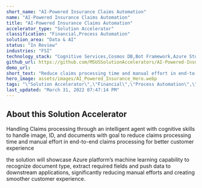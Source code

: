```yaml
---
short_name: "AI-Powered Insurance Claims Automation"
name: "AI-Powered Insurance Claims Automation"
title: "AI-Powered Insurance Claims Automation"
accelerator_type: "Solution Accelerator"
classification: "Financial,Process Automation"
solution_area: "Data & AI"
status: "In Review"
industries: "FSI"
technology_stack: "Cognitive Services,Cosmos DB,Bot Framework,Azure Storage,Form Recognizer,Luis"
github_url: https://github.com/MSUSSolutionAccelerators/AI-Powered-Insurance-Claims-Automation-Solution-Accelerator
demo_url: 
short_text: "Reduce claims processing time and manual effort in end-to-end claims processing for better customer experience."
hero_image: assets/images/AI_Powered_Insurance_Hero.webp
tags: "\"Solution Accelerator\",\"Financial\",\"Process Automation\",\"FSI\",\"Cognitive Services\",\"Cosmos DB\",\"Bot Framework\",\"Azure Storage\",\"Form Recognizer\",\"Luis\""
last_updated: "March 31, 2022 07:47:14 PM"
---
```

## About this Solution Accelerator

Handling Claims processing through an intelligent agent with cognitive skills to handle image, ID, and documents with goal to reduce claims processing time and manual effort in end-to-end claims processing for better customer experience

the solution will showcase Azure platform’s machine learning capability to recognize document type, extract required fields and push data to downstream applications, significantly reducing manual efforts and creating smoother customer experience.
